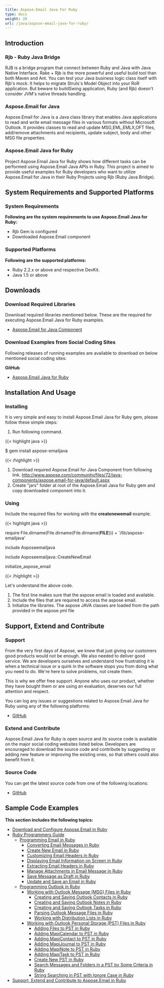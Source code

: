 ```yaml
---
title: Aspose.Email Java For Ruby
type: docs
weight: 20
url: /java/aspose-email-java-for-ruby/
---
```


## **Introduction**
### **Rjb - Ruby Java Bridge**
RJB is a bridge program that connect between Ruby and Java with Java Native Interface. Rake + Rjb is the more powerful and useful build tool than both Maven and Ant. You can test your Java business logic class itself with Rjb's mock. It helps to migrate Struts's Model Object into your RoR application. But beware to buildSwing application, Ruby (and Rjb) doesn't consider JVM's native threads handling.
### **Aspose.Email for Java**
Aspose.Email for Java is a Java class library that enables Java applications to read and write email message files in various formats without Microsoft Outlook. It provides classes to read and update MSG,EML,EMLX,OFT files, add/remove attachments and recipients, update subject, body and other MSG file properties.
### **Aspose.Email Java for Ruby**
Project Aspose.Email Java for Ruby shows how different tasks can be performed using Aspose.Email Java APIs in Ruby. This project is aimed to provide useful examples for Ruby developers who want to utilize Aspose.Email for Java in their Ruby Projects using Rjb (Ruby Java Bridge).
## **System Requirements and Supported Platforms**
### **System Requirements**
**Following are the system requirements to use Aspose.Email Java for Ruby:**

- Rjb Gem is configured
- Downloaded Aspose.Email component
### **Supported Platforms**
**Following are the supported platforms:**

- Ruby 2.2.x or above and respective DevKit.
- Java 1.5 or above
## **Downloads**
### **Download Required Libraries**
Download required libraries mentioned below. These are the required for executing Aspose.Email Java for Ruby examples.

- [Aspose.Email for Java Component](http://www.aspose.com/community/files/72/java-components/aspose.email-for-java/default.aspx)
### **Download Examples from Social Coding Sites**
Following releases of running examples are available to download on below mentioned social coding sites:

**GitHub**

- [Aspose.Email Java for Ruby](https://github.com/aspose-email/Aspose.Email-for-Java/tree/master/Plugins/Aspose_Email_Java_for_Ruby)
## **Installation And Usage**
### **Installing**
It is very simple and easy to install Aspose.Email Java for Ruby gem, please follow these simple steps:

1. Run following command. 

{{< highlight java >}}

 $ gem install aspose-emailjava

{{< /highlight >}}

1. Download required Aspose.Email for Java Component from following link.
   <http://www.aspose.com/community/files/72/java-components/aspose.email-for-java/default.aspx>
1. Create "jars" folder at root of the Aspose.Email Java for Ruby gem and copy downloaded component into it.
### **Using**
Include the required files for working with the **createnewemail** example.

{{< highlight java >}}

 require File.dirname(File.dirname(File.dirname(__FILE__))) + '/lib/aspose-emailjava'

include Asposeemailjava

include Asposeemailjava::CreateNewEmail

initialize_aspose_email

{{< /highlight >}}

Let's understand the above code.

1. The first line makes sure that the aspose email is loaded and available.
1. Include the files that are required to access the aspose email.
1. Initialize the libraries. The aspose JAVA classes are loaded from the path provided in the aspose.yml file
## **Support, Extend and Contribute**
### **Support**
From the very first days of Aspose, we knew that just giving our customers good products would not be enough. We also needed to deliver good service. We are developers ourselves and understand how frustrating it is when a technical issue or a quirk in the software stops you from doing what you need to do. We're here to solve problems, not create them.

This is why we offer free support. Anyone who uses our product, whether they have bought them or are using an evaluation, deserves our full attention and respect.

You can log any issues or suggestions related to Aspose.Email Java for Ruby using any of the following platforms:

- [GitHub](https://github.com/aspose-email/Aspose.Email-for-Java/issues)
### **Extend and Contribute**
Aspose.Email Java for Ruby is open source and its source code is available on the major social coding websites listed below. Developers are encouraged to download the source code and contribute by suggesting or adding new feature or improving the existing ones, so that others could also benefit from it.
### **Source Code**
You can get the latest source code from one of the following locations:

- [GitHub](https://github.com/aspose-email/Aspose.Email-for-Java/tree/master/Plugins/Aspose_Email_Java_for_Ruby)
## **Sample Code Examples**
**This section includes the following topics:**

- [Download and Configure Aspose.Email in Ruby](/java/download-and-configure-aspose-email-in-ruby/)
- [Ruby Programmers Guide](/java/ruby-programmers-guide/)
  - [Programming Email in Ruby](/java/programming-email-in-ruby/)
    - [Converting Email Messages in Ruby](/java/converting-email-messages-in-ruby/)
    - [Create New Email in Ruby](/java/create-new-email-in-ruby/)
    - [Customizing Email Headers in Ruby](/java/customizing-email-headers-in-ruby/)
    - [Displaying Email Information on Screen in Ruby](/java/displaying-email-information-on-screen-in-ruby/)
    - [Extracting Email Headers in Ruby](/java/extracting-email-headers-in-ruby/)
    - [Manage Attachments in Email Message in Ruby](/java/manage-attachments-in-email-message-in-ruby/)
    - [Save Message as Draft in Ruby](/java/save-message-as-draft-in-ruby/)
    - [Update and Save an Email in Ruby](/java/update-and-save-an-email-in-ruby/)
  - [Programming Outlook in Ruby](/java/programming-outlook-in-ruby/)
    - [Working with Outlook Message (MSG) Files in Ruby](/java/working-with-outlook-message-msg-files-in-ruby/)
      - [Creating and Saving Outlook Contacts in Ruby](/java/creating-and-saving-outlook-contacts-in-ruby/)
      - [Creating and Saving Outlook Notes in Ruby](/java/creating-and-saving-outlook-notes-in-ruby/)
      - [Creating and Saving Outlook Tasks in Ruby](/java/creating-and-saving-outlook-tasks-in-ruby/)
      - [Parsing Outlook Message Files in Ruby](/java/parsing-outlook-message-files-in-ruby/)
      - [Working with Distribution Lists in Ruby](/java/working-with-distribution-lists-in-ruby/)
    - [Working with Outlook Personal Storage (PST) Files in Ruby](/java/working-with-outlook-personal-storage-pst-files-in-ruby/)
      - [Adding Files to PST in Ruby](/java/adding-files-to-pst-in-ruby/)
      - [Adding MapiCalendar to PST in Ruby](/java/adding-mapicalendar-to-pst-in-ruby/)
      - [Adding MapiContact to PST in Ruby](/java/adding-mapicontact-to-pst-in-ruby/)
      - [Adding MapiJournal to PST in Ruby](/java/adding-mapijournal-to-pst-in-ruby/)
      - [Adding MapiNote to PST in Ruby](/java/adding-mapinote-to-pst-in-ruby/)
      - [Adding MapiTask to PST in Ruby](/java/adding-mapitask-to-pst-in-ruby/)
      - [Create New PST in Ruby](/java/create-new-pst-in-ruby/)
      - [Search Messages and Folders in a PST by Some Criteria in Ruby](/java/search-messages-and-folders-in-a-pst-by-some-criteria-in-ruby/)
      - [String Searching in PST with Ignore Case in Ruby](/java/string-searching-in-pst-with-ignore-case-in-ruby/)
- [Support, Extend and Contribute to Aspose.Email in Ruby](/java/support-extend-and-contribute-to-aspose-email-in-ruby/)
